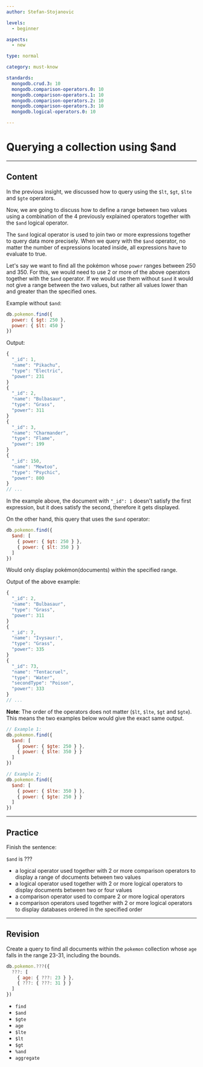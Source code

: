 ```yaml
---
author: Stefan-Stojanovic

levels:
  - beginner

aspects:
  - new

type: normal

category: must-know

standards:
  mongodb.crud.3: 10
  mongodb.comparison-operators.0: 10
  mongodb.comparison-operators.1: 10
  mongodb.comparison-operators.2: 10
  mongodb.comparison-operators.3: 10
  mongodb.logical-operators.0: 10

---
```

# Querying a collection using $and
---
## Content

In the previous insight, we discussed how to query using the `$lt`, `$gt`, `$lte` and `$gte` operators.

Now, we are going to discuss how to define a range between two values using a combination of the 4 previously explained operators together with the `$and` logical operator.

The `$and` logical operator is used to join two or more expressions together to query data more precisely. When we query with the `$and` operator, no matter the number of expressions located inside, all expressions have to evaluate to true.

Let's say we want to find all the pokémon whose `power` ranges between 250 and 350. For this, we would need to use 2 or more of the above operators together with the `$and` operator. If we would use them without `$and` it would not give a range between the two values, but rather all values lower than and greater than the specified ones.

Example without `$and`:
```javascript
db.pokemon.find({
  power: { $gt: 250 },
  power: { $lt: 450 }
})
```

Output:
```javascript
{
  "_id": 1,
  "name": "Pikachu",
  "type": "Electric",
  "power": 231
}
{
  "_id": 2,
  "name": "Bulbasaur",
  "type": "Grass",
  "power": 311
}
{
  "_id": 3,
  "name": "Charmander",
  "type": "Flame",
  "power": 199
}
{
  "_id": 150,
  "name": "Mewtoo",
  "type": "Psychic",
  "power": 800
}
// ...
```
In the example above, the document with `"_id": 1` doesn't satisfy the first expression, but it does satisfy the second, therefore it gets displayed.

On the other hand, this query that uses the `$and` operator:
```javascript
db.pokemon.find({
  $and: [
    { power: { $gt: 250 } },
    { power: { $lt: 350 } }
  ]
})
```
Would only display pokémon(documents) within the specified range.

Output of the above example:
```javascript
{
  "_id": 2,
  "name": "Bulbasaur",
  "type": "Grass",
  "power": 311
}
{
  "_id": 7,
  "name": "Ivysaur:",
  "type": "Grass",
  "power": 335
}
{
  "_id": 73,
  "name": "Tentacruel",
  "type": "Water",
  "secondType": "Poison",
  "power": 333
}
// ...
```

**Note**: The order of the operators does not matter (`$lt`, `$lte`, `$gt` and `$gte`). This means the two examples below would give the exact same output.

```javascript
// Example 1:
db.pokemon.find({
  $and: [
    { power: { $gte: 250 } },
    { power: { $lte: 350 } }
  ]
})

// Example 2:
db.pokemon.find({
  $and: [
    { power: { $lte: 350 } },
    { power: { $gte: 250 } }
  ]
})
```

---
## Practice

Finish the sentence:

`$and` is ???

* a logical operator used together with 2 or more comparison operators to display a range of documents between two values
* a logical operator used together with 2 or more logical operators to display documents between two or four values
* a comparison operator used to compare 2 or more logical operators
* a comparison operators used together with 2 or more logical operators to display databases ordered in the specified order

---
## Revision

Create a query to find all documents within the `pokemon` collection whose `age` falls in the range 23-31, including the bounds.

```javascript
db.pokemon.???({
  ???: [
    { age: { ???: 23 } },
    { ???: { ???: 31 } }
  ]
})
```

* `find`
* `$and`
* `$gte`
* `age`
* `$lte`
* `$lt`
* `$gt`
* `%and`
* `aggregate`
